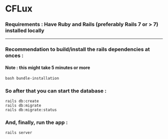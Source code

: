 # CFLux

### Requirements : Have Ruby and Rails (preferably Rails 7 or > 7) installed locally
<hr>

### Recommendation to build/install the rails dependencies at onces : 
#### Note : this might take 5 minutes or more

```
bash bundle-installation
```

### So after that you can start the database : 

```
rails db:create
rails db:migrate
rails db:migrate:status
```

### And, finally, run the app : 

```
rails server
```